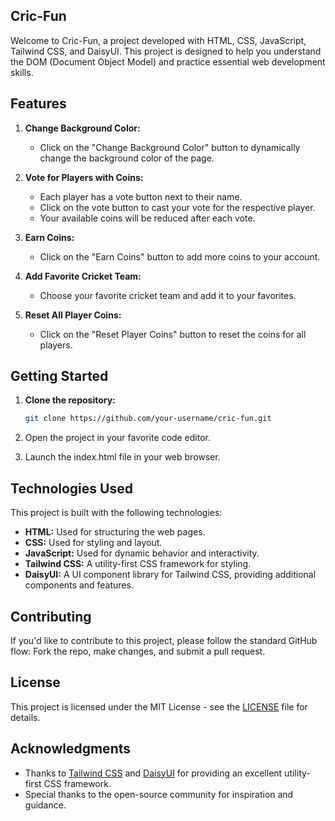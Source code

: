 ## Cric-Fun

Welcome to Cric-Fun, a project developed with HTML, CSS, JavaScript, Tailwind CSS, and DaisyUI. This project is designed to help you understand the DOM (Document Object Model) and practice essential web development skills.

## Features

1. **Change Background Color:**

   - Click on the "Change Background Color" button to dynamically change the background color of the page.

2. **Vote for Players with Coins:**

   - Each player has a vote button next to their name.
   - Click on the vote button to cast your vote for the respective player.
   - Your available coins will be reduced after each vote.

3. **Earn Coins:**

   - Click on the "Earn Coins" button to add more coins to your account.

4. **Add Favorite Cricket Team:**

   - Choose your favorite cricket team and add it to your favorites.

5. **Reset All Player Coins:**
   - Click on the "Reset Player Coins" button to reset the coins for all players.

## Getting Started

1. **Clone the repository:**

   ```bash
   git clone https://github.com/your-username/cric-fun.git
   ```

2. Open the project in your favorite code editor.

3. Launch the index.html file in your web browser.

## Technologies Used

This project is built with the following technologies:

- **HTML:** Used for structuring the web pages.
- **CSS:** Used for styling and layout.
- **JavaScript:** Used for dynamic behavior and interactivity.
- **Tailwind CSS:** A utility-first CSS framework for styling.
- **DaisyUI:** A UI component library for Tailwind CSS, providing additional components and features.

## Contributing

If you'd like to contribute to this project, please follow the standard GitHub flow: Fork the repo, make changes, and submit a pull request.

## License

This project is licensed under the MIT License - see the [LICENSE](LICENSE) file for details.

## Acknowledgments

- Thanks to [Tailwind CSS](https://tailwindcss.com/) and [DaisyUI](https://daisyui.com/) for providing an excellent utility-first CSS framework.
- Special thanks to the open-source community for inspiration and guidance.
